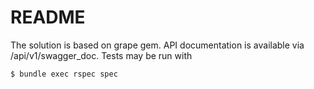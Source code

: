 # README

The solution is based on grape gem. 
API documentation is available via /api/v1/swagger_doc. 
Tests may be run with 

    $ bundle exec rspec spec
